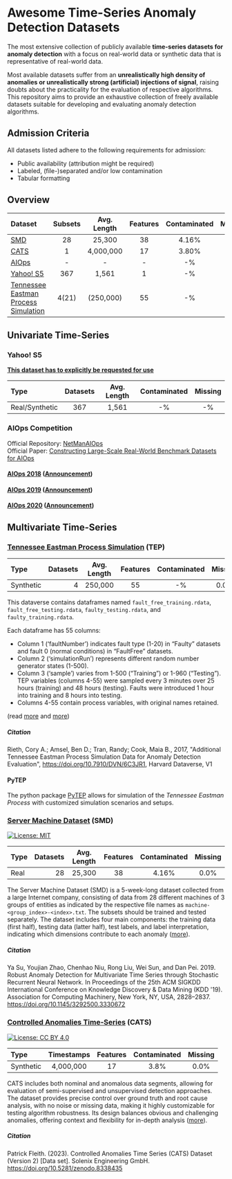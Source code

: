 # Awesome Time-Series Anomaly Detection Datasets
The most extensive collection of publicly available **time-series datasets for anomaly detection**
with a focus on real-world data or synthetic data that is representative of real-world data.

Most available datasets suffer from an **unrealistically high density of anomalies or unrealistically strong (artificial)
injections of signal**, raising doubts about the practicality for the evaluation of respective algorithms.
This repository aims to provide an exhaustive collection of freely available datasets suitable for developing and evaluating anomaly detection algorithms.

## Admission Criteria

All datasets listed adhere to the following requirements for admission:
- Public availability (attribution might be required)
- Labeled, (file-)separated and/or low contamination
- Tabular formatting

## Overview

| Dataset                                                                           | Subsets | Avg. Length | Features | Contaminated | Missing |    Type     | Labeled |
|:----------------------------------------------------------------------------------|:-------:|:-----------:|:--------:|:------------:|:-------:|:-----------:|:-------:|
| [SMD](#server-machine-dataset-smd)                                                |   28    |   25,300    |    38    |    4.16%     |  0.0%   |    Real     |    -    |
| [CATS](#controlled-anomalies-time-series-cats)                                    |    1    |  4,000,000  |    17    |    3.80%     |  0.0%   |  Synthetic  |    -    |
| [AIOps](#aiops-competition)                                                       |    -    |      -      |    -     |      -%      |   -%    |    Real     |    -    |
| [Yahoo! S5](#yahoo!-s5)                                                           |   367   |    1,561    |    1     |      -%      |   -%    |    Real     |    -    |
| [Tennessee Eastman Process Simulation](#tennessee-eastman-process-simulation-tep) |  4(21)  |  (250,000)  |    55    |      -%      |   -%    |  Synthetic  |    -    |

## Univariate Time-Series

### Yahoo! S5
[**This dataset has to explicitly be requested for use**](https://webscope.sandbox.yahoo.com/catalog.php?datatype=s&did=70)

| Type           | Datasets | Avg. Length | Contaminated | Missing |
|:---------------|:--------:|:-----------:|:------------:|:-------:|
| Real/Synthetic |   367    |   1,561    |      -%      |   -%    |

### AIOps Competition
Official Repository: [NetManAIOps](https://github.com/NetManAIOps/KPI-Anomaly-Detection/tree/master)<br>
Official Paper: [Constructing Large-Scale Real-World Benchmark Datasets for AIOps](https://arxiv.org/pdf/2208.03938)

#### [AIOps 2018](https://github.com/NetManAIOps/KPI-Anomaly-Detection) ([Announcement](https://competition.aiops-challenge.com/home/competition/1484452272200032281))
#### [AIOps 2019](https://github.com/NetManAIOps/MultiDimension-Localization) ([Announcement](https://competition.aiops-challenge.com/home/competition/1484446614851493956))
#### [AIOps 2020](https://github.com/NetManAIOps/AIOps-Challenge-2020-Data) ([Announcement](https://competition.aiops-challenge.com/home/competition/1484441527290765368))


## Multivariate Time-Series

### [Tennessee Eastman Process Simulation](https://dataverse.harvard.edu/dataset.xhtml?persistentId=doi:10.7910/DVN/6C3JR1) (TEP)

| Type      | Datasets | Avg. Length | Features | Contaminated | Missing |
|:----------|---------:|:-----------:|:--------:|:------------:|:-------:|
| Synthetic |    4     |   250,000   |   55    |      -%      |  0.0%   |


This dataverse contains dataframes named `fault_free_training.rdata`, `fault_free_testing.rdata`, `faulty_testing.rdata`, and `faulty_training.rdata`.

Each dataframe has 55 columns:
- Column 1 (‘faultNumber’) indicates fault type (1-20) in “Faulty” datasets and fault 0 (normal conditions) in “FaultFree” datasets.
- Column 2 (‘simulationRun’) represents different random number generator states (1-500).
- Column 3 (‘sample’) varies from 1-500 (“Training”) or 1-960 (“Testing”). TEP variables (columns 4-55) were sampled every 3 minutes over 25 hours (training) and 48 hours (testing). Faults were introduced 1 hour into training and 8 hours into testing.
- Columns 4-55 contain process variables, with original names retained.

(read [more](https://keepfloyding.github.io/posts/Ten-East-Proc-Intro/) and [more](https://mlad.kaspersky.com/tennessee-eastman-process-stand/))

##### Citation
Rieth, Cory A.; Amsel, Ben D.; Tran, Randy; Cook, Maia B., 2017, "Additional Tennessee Eastman Process Simulation Data for Anomaly Detection Evaluation", https://doi.org/10.7910/DVN/6C3JR1, Harvard Dataverse, V1

#### PyTEP
The python package [PyTEP](https://github.com/ccreinartz11/pytep) allows for simulation of the _Tennessee Eastman Process_ with customized
simulation scenarios and setups.

### [Server Machine Dataset](https://github.com/NetManAIOps/OmniAnomaly) (SMD)
[![License: MIT](https://img.shields.io/badge/License-MIT-yellow.svg)](https://opensource.org/licenses/MIT)

| Type | Datasets | Avg. Length | Features | Contaminated | Missing |
|:-----|---------:|:-----------:|:--------:|:------------:|:-------:|
| Real |       28 |   25,300    |    38    |    4.16%     |  0.0%   |

The Server Machine Dataset (SMD) is a 5-week-long dataset collected from a large Internet company, consisting of data from 28 different machines of 3 groups of entities as indicated by the respective file names as `machine-<group_index>-<index>.txt`. The subsets should be trained and tested separately.
The dataset includes four main components: the training data (first half), testing data (latter half), test labels, and label interpretation, indicating which dimensions contribute to each anomaly ([more](https://github.com/NetManAIOps/OmniAnomaly)).

##### Citation
Ya Su, Youjian Zhao, Chenhao Niu, Rong Liu, Wei Sun, and Dan Pei. 2019. Robust Anomaly Detection for Multivariate Time Series through Stochastic Recurrent Neural Network. In Proceedings of the 25th ACM SIGKDD International Conference on Knowledge Discovery & Data Mining (KDD '19). Association for Computing Machinery, New York, NY, USA, 2828–2837. https://doi.org/10.1145/3292500.3330672

### [Controlled Anomalies Time-Series](https://zenodo.org/records/8338435) (CATS)
[![License: CC BY 4.0](https://img.shields.io/badge/License-CC_BY_4.0-lightgrey.svg)](https://creativecommons.org/licenses/by/4.0/)

| Type      | Timestamps | Features | Contaminated | Missing |
|:----------|:----------:|:--------:|:------------:|:-------:|
| Synthetic | 4,000,000  |    17    |     3.8%     |  0.0%   |

CATS includes both nominal and anomalous data segments, allowing for evaluation of semi-supervised and unsupervised detection approaches.
The dataset provides precise control over ground truth and root cause analysis, with no noise or missing data, making it highly customizable for testing algorithm robustness.
Its design balances obvious and challenging anomalies, offering context and flexibility for in-depth analysis ([more](https://www.linkedin.com/posts/solenix_controlled-anomalies-time-series-cats-dataset-activity-7066743805172948994-29dc?utm_source=share&utm_medium=member_desktop)).

##### Citation
Patrick Fleith. (2023). Controlled Anomalies Time Series (CATS) Dataset (Version 2) [Data set]. Solenix Engineering GmbH. https://doi.org/10.5281/zenodo.8338435